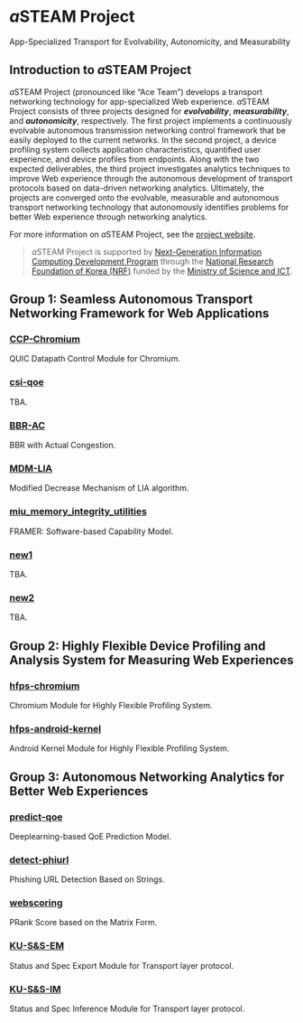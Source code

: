 # *a*STEAM Project
App-Specialized Transport for Evolvability, Autonomicity, and Measurability
## Introduction to *a*STEAM Project
*a*STEAM Project (pronounced like “Ace Team”) develops a transport networking technology for app-specialized Web experience. *a*STEAM Project consists of three projects designed for **_evolvability_**, **_measurability_**, and **_autonomicity_**, respectively. The first project implements a continuously evolvable autonomous transmission networking control framework that be easily deployed to the current networks. In the second project, a device profiling system collects application characteristics, quantified user experience, and device profiles from endpoints. Along with the two expected deliverables, the third project investigates analytics techniques to improve Web experience through the autonomous development of transport protocols based on data-driven networking analytics. Ultimately, the projects are converged onto the evolvable, measurable and autonomous transport networking technology that autonomously identifies problems for better Web experience through networking analytics.

For more information on *a*STEAM Project, see the [project website](https://asteam.korea.ac.kr/).

> *a*STEAM Project is supported by [Next-Generation Information Computing Development Program](http://www.nrf.re.kr/eng/cms/page/main?menu_no=201) through the [National Research Foundation of Korea (NRF)](http://www.nrf.re.kr/) funded by the [Ministry of Science and ICT](https://www.msit.go.kr/).

## Group 1: Seamless Autonomous Transport Networking Framework for Web Applications
### [CCP-Chromium](https://github.com/ku-asteam/ccp-chromium/)
QUIC Datapath Control Module for Chromium.
### [csi-qoe](https://github.com/ku-asteam/csi-qoe/)
TBA.
### [BBR-AC](https://github.com/ku-asteam/bbr-ac/)
BBR with Actual Congestion.
### [MDM-LIA](https://github.com/ku-asteam/mdm-lia/)
Modified Decrease Mechanism of LIA algorithm.
### [miu_memory_integrity_utilities](https://github.com/ku-asteam/miu_memory_integrity_utilities/)
FRAMER: Software-based Capability Model.
### [new1](https://github.com/ku-asteam/new1/)
TBA.
### [new2](https://github.com/ku-asteam/new2/)
TBA.

## Group 2: Highly Flexible Device Profiling and Analysis System for Measuring Web Experiences
### [hfps-chromium](https://github.com/ku-asteam/hfps-chromium/)
Chromium Module for Highly Flexible Profiling System.
### [hfps-android-kernel](https://github.com/ku-asteam/hfps-android-kernel/)
Android Kernel Module for Highly Flexible Profiling System.

## Group 3: Autonomous Networking Analytics for Better Web Experiences
### [predict-qoe](https://github.com/ku-asteam/predict-qoe/)
Deeplearning-based QoE Prediction Model.
### [detect-phiurl](https://github.com/ku-asteam/detect-phiurl/)
Phishing URL Detection Based on Strings.
### [webscoring](https://github.com/ku-asteam/webscoring/)
PRank Score based on the Matrix Form.
### [KU-S&S-EM](https://github.com/ku-asteam/KU-S&S-EM/)
Status and Spec Export Module for Transport layer protocol.
### [KU-S&S-IM](https://github.com/ku-asteam/KU-S&S-IM/)
Status and Spec Inference Module for Transport layer protocol.
